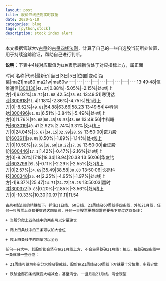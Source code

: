 ```yaml
---
layout: post
title: 股价四线法则实时数据
date: 2020-5-10
categories: blog
tags: [python,stock]
description: stock index alert
---
```



本文根据雪球大v[古泉](https://xueqiu.com/u/7148646888)的[古泉四线法则](https://xueqiu.com/7148646888/130498192)，计算了自己的一些自选股当前所处位置，用于持续追踪验证，帮助自己进行判断。

**说明**：下表中4线对应取值为`红色`表示最新价处于对应指标上方，属正面

时间|名称|代码|最新价|当日|3日|5日|位置|变动|距离|ma21|ma60|ma21w|ma60w
---|---|---|---|---|---|---|---|---
13:49:48|信维通信|[300136](https://xueqiu.com/S/SZ300136)|`42.37`|0.88%|-5.05%|-2.15%|处`3`线上方|-1|6.02%|`40.72`|`41.68`|42.54|`35.64`
13:49:51|寒锐钴业|[300618](https://xueqiu.com/S/SZ300618)|`51.4`|1.18%|-2.86%|-4.75%|处`1`线上方|0|-8.52%|`49.81`|54.88|63.66|58.23
13:49:54|中科创达|[300496](https://xueqiu.com/S/SZ300496)|`61.03`|6.51%|-3.84%|-5.49%|处`4`线上方|0|11.76%|`59.68`|`60.45`|`58.53`|`43.66`
13:49:56|中科曙光|[603019](https://xueqiu.com/S/SH603019)|`40.47`|2.92%|2.74%|3.31%|处`4`线上方|0|24.04%|`35.67`|`34.15`|`32.99`|`28.59`
13:50:00|诺力股份|[603611](https://xueqiu.com/S/SH603611)|`20.09`|0.50%|-1.89%|-1.14%|处`4`线上方|0|10.50%|`18.58`|`18.60`|`18.22`|`17.38`
13:50:00|金证股份|[600446](https://xueqiu.com/S/SH600446)|`17.1`|1.42%|-0.47%|-2.16%|处`0`线上方|0|-8.26%|17.18|18.34|18.94|20.38
13:50:06|华友钴业|[603799](https://xueqiu.com/S/SH603799)|`35.3`|-0.11%|-2.29%|-2.55%|处`2`线上方|0|2.57%|`34.69`|35.49|38.58|`30.03`
13:50:06|长亮科技|[300348](https://xueqiu.com/S/SZ300348)|`25.44`|2.25%|-4.95%|-1.97%|处`3`线上方|-1|9.37%|25.47|`24.71`|`24.72`|`19.28`
13:50:03|赢时胜|[300377](https://xueqiu.com/S/SZ300377)|`9.83`|0.20%|-2.85%|-3.56%|处`0`线上方|0|-10.33%|10.30|10.97|11.11|11.54

```
古泉4线法则的精髓如下。抓住21日线、60日线、21周线及60周线等四条线，外加21月线，任何一只股票上涨都要穿过这四条线，任何一只股票要想爆雷也要先下穿过这四条线：

+ 当股价爬上四条线中的两条可以少量建仓

+ 爬上四条线中的三条可以加大仓位

+ 爬上四条线中的四条可以全仓

任何一只大牛，其股价都会坚守在21月线上方，不会轻易跌破21月线；相反，每跌破四条线中一条就减一些仓位：

+ 21周线可做为多空分水岭及警戒线，股价在21周线及60周线下方就要十分慎重，多看少做

+ 跌破全部四条线就要大幅减仓，甚至清仓，一旦跌破21月线，清仓观望
```